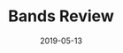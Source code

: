 ---
path: "/blog/bands-review"
date: "2019-05-13"
title: "Bands Review"
tags: ['reviews', 'bands', 'equipment']
---